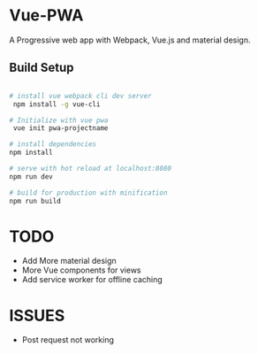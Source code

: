 # Vue-PWA
A Progressive web app with Webpack, Vue.js and material design.


## Build Setup

``` bash

# install vue webpack cli dev server
 npm install -g vue-cli

# Initialize with vue pwa
 vue init pwa-projectname

# install dependencies
npm install

# serve with hot reload at localhost:8080
npm run dev

# build for production with minification
npm run build
```


TODO
========

 + Add More material design
 + More Vue components for views
 + Add service worker for offline caching
 
ISSUES
========

 + Post request not working
